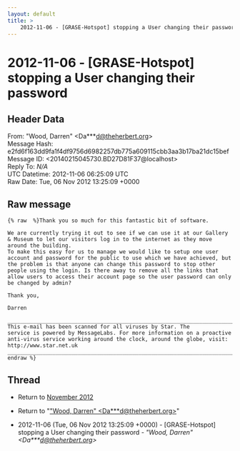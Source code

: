 ```yaml
---
layout: default
title: >
    2012-11-06 - [GRASE-Hotspot] stopping a User changing their password
---
```


# 2012-11-06 - [GRASE-Hotspot] stopping a User changing their password

## Header Data

From: "Wood, Darren" \<Da***d@theherbert.org\><br>
Message Hash: e2fd6f163dd9fa1f4df9756d6982257db775a609115cbb3aa3b17ba21dc15bef<br>
Message ID: \<20140215045730.BD27D81F37@localhost\><br>
Reply To: _N/A_<br>
UTC Datetime: 2012-11-06 06:25:09 UTC<br>
Raw Date: Tue, 06 Nov 2012 13:25:09 +0000<br>

## Raw message

```
{% raw  %}Thank you so much for this fantastic bit of software.

We are currently trying it out to see if we can use it at our Gallery & Museum to let our visitors log in to the internet as they move around the building.
To make this easy for us to manage we would like to setup one user account and password for the public to use which we have achieved, but the problem is that anyone can change this password to stop other people using the login. Is there away to remove all the links that allow users to access their account page so the user password can only be changed by admin?

Thank you,

Darren

________________________________________________________________________
This e-mail has been scanned for all viruses by Star. The
service is powered by MessageLabs. For more information on a proactive
anti-virus service working around the clock, around the globe, visit:
http://www.star.net.uk
________________________________________________________________________{% endraw %}
```

## Thread

+ Return to [November 2012](/archive/2012/11)

+ Return to "["Wood, Darren" <Da***d<span>@</span>theherbert.org>](/authors/da___d_at_theherbert_org)"

+ 2012-11-06 (Tue, 06 Nov 2012 13:25:09 +0000) - [GRASE-Hotspot] stopping a User changing their password - _"Wood, Darren" \<Da***d@theherbert.org\>_

